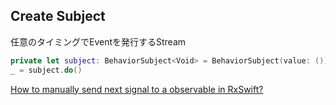 ## Create Subject

任意のタイミングでEventを発行するStream

```swift
private let subject: BehaviorSubject<Void> = BehaviorSubject(value: ())
_ = subject.do()
```

[How to manually send next signal to a observable in RxSwift?](https://stackoverflow.com/questions/39450565/how-to-manually-send-next-signal-to-a-observable-in-rxswift)
